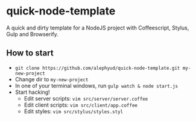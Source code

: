 # quick-node-template

A quick and dirty template for a NodeJS project with Coffeescript, Stylus, Gulp and Browserify.

## How to start

 * `git clone https://github.com/alephyud/quick-node-template.git my-new-project`
 * Change dir to `my-new-project`
 * In one of your terminal windows, run `gulp watch & node start.js`
 * Start hacking!
    * Edit server scripts: `vim src/server/server.coffee`
    * Edit client scripts: `vim src/client/app.coffee`
    * Edit styles: `vim src/stylus/styles.styl`
 
